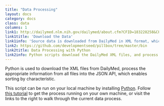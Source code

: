 ```yaml
---
title: "Data Processing"
layout: docs
category: docs
class: data
columns: 1
link1: http://dailymed.nlm.nih.gov/dailymed/about.cfm?CFID=183228258&CFTOKEN=8603a4114605f21e-15BB5AE8-E978-A377-63D39868B9AC4364&jsessionid=8430e2cae8a7eec20716624e742245d703b7
link1title: 'Download the Data'
link1info: 'Source data is downloaded from DailyMed in XML format, which provides data on marketed drugs. DailyMed is a service of the National Library of Medicine (NLM)'
link2: https://github.com/developmentseed/pillbox/tree/master/bin
link2title: Data Processing with Python
link2info: Python scripts download the DailyMed XML files, and process them into the JSON API and CSV. 
---
```


Python is used to download the XML files from DailyMed, process the appropriate information from all files into the JSON API, which enables sorting by characteristic. 

This script can be run on your local machine by installing [Python](http://www.python.org/). Follow [this tutorial](https://github.com/developmentseed/pillbox-data-api/wiki/_pages) to get the process running on your own machine, or visit the links to the right to walk through the current data process. 
